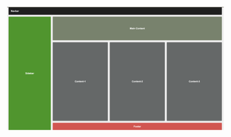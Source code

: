 
![Responsive Flexbox Layout](https://github.com/tevfikg/responsive-flexbox-layout/blob/d2740a30f15c5e4e3b0ef60969a4ad0be61ff91b/Responsive-Flexbox-Layout.png)
